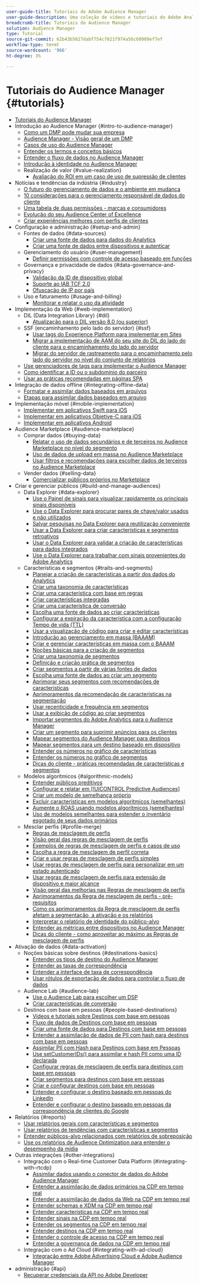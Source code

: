 ```yaml
---
user-guide-title: Tutoriais do Adobe Audience Manager
user-guide-description: Uma coleção de vídeos e tutoriais do Adobe Analytics.
breadcrumb-title: Tutoriais do Audience Manager
solution: Audience Manager
type: Tutorial
source-git-commit: 62b43b5627dabf754cf821f974a56c60989ef7ef
workflow-type: tm+mt
source-wordcount: '966'
ht-degree: 3%

---
```



# Tutoriais do Audience Manager {#tutorials}

+ [Tutoriais do Audience Manager](overview.md)
+ Introdução ao Audience Manager {#intro-to-audience-manager}
   + [Como um DMP pode mudar sua empresa](intro-to-audience-manager/how-a-dmp-can-change-your-business.md)
   + [Audience Manager - Visão geral de um DMP](intro-to-audience-manager/audience-manager-overview-of-a-dmp.md)
   + [Casos de uso do Audience Manager](intro-to-audience-manager/audience-manager-use-cases.md)
   + [Entender os termos e conceitos básicos](intro-to-audience-manager/understanding-basic-terms-and-concepts-in-audience-manager.md)
   + [Entender o fluxo de dados no Audience Manager](intro-to-audience-manager/understanding-the-data-flow-in-audience-manager.md)
   + [Introdução à identidade no Audience Manager](intro-to-audience-manager/introduction-to-identity-in-audience-manager.md)
   + Realização de valor {#value-realization}
      + [Avaliação do ROI em um caso de uso de supressão de clientes](intro-to-audience-manager/value-realization/measuring-roi-in-a-customer-suppression-use-case.md)
+ Notícias e tendências da indústria {#industry}
   + [O futuro do gerenciamento de dados e o ambiente em mudança](https://experienceleague.adobe.com/docs/platform-learn/tutorials/industry/the-future-of-data-management-and-the-changing-environment.html)
   + [10 considerações para o gerenciamento responsável de dados do cliente](https://experienceleague.adobe.com/docs/platform-learn/tutorials/privacy/ten-considerations-for-responsible-customer-data-management.html)
   + [Uma tabela de duas permissões - marcas e consumidores](https://experienceleague.adobe.com/docs/platform-learn/tutorials/industry/brands-vs-consumers.html)
   + [Evolução do seu Audience Center of Excellence](https://experienceleague.adobe.com/docs/platform-learn/tutorials/industry/evolving-your-audience-center-of-excellence.html)
   + [Criar experiências melhores com perfis de clientes](https://experienceleague.adobe.com/docs/platform-learn/tutorials/industry/building-better-experiences-with-customer-profiles.html)
+ Configuração e administração {#setup-and-admin}
   + Fontes de dados {#data-sources}
      + [Criar uma fonte de dados para dados do Analytics](setup-and-admin/data-sources/create-a-data-source-for-analytics-data.md)
      + [Criar uma fonte de dados entre dispositivos e autenticar](setup-and-admin/data-sources/creating-a-cross-device-data-source-and-authenticating.md)
   + Gerenciamento do usuário {#user-management}
      + [Definir permissões com controle de acesso baseado em funções](setup-and-admin/user-management/setting-permissions-with-role-based-access-control.md)
   + Governança e privacidade de dados {#data-governance-and-privacy}
      + [Validação da ID de dispositivo global](setup-and-admin/data-governance-and-privacy/global-device-id-validation.md)
      + [Suporte ao IAB TCF 2.0](setup-and-admin/data-governance-and-privacy/iab-tcf-support.md)
      + [Ofuscação de IP por país](setup-and-admin/data-governance-and-privacy/ip-obfuscation-by-country.md)
   + Uso e faturamento {#usage-and-billing}
      + [Monitorar e relatar o uso da atividade](setup-and-admin/usage-and-billing/monitoring-and-reporting-on-activity-usage.md)
+ Implementação da Web {#web-implementation}
   + DIL (Data Integration Library) {#dil}
      + [Atualização para o DIL versão 8.0 (ou superior)](web-implementation/dil/updating-to-dil-version-8-0-or-greater.md)
   + SSF (encaminhamento pelo lado do servidor) {#ssf}
      + [Usar tags do Experience Platform para implementar em Sites](https://experienceleague.adobe.com/docs/launch-learn/implementing-in-websites-with-launch/index.html?lang=en)
      + [Migrar a implementação de AAM do seu site do DIL do lado do cliente para o encaminhamento do lado do servidor](web-implementation/ssf/migrating-your-site-implementation-from-client-side-dil-to-server-side-forwarding.md)
      + [Migrar do servidor de rastreamento para o encaminhamento pelo lado do servidor no nível do conjunto de relatórios](web-implementation/ssf/migrating-from-tracking-server-to-report-suite-level-server-side-forwarding.md)
   + [Use gerenciadores de tags para implementar o Audience Manager](web-implementation/using-tag-managers-to-implement-audience-manager.md)
   + [Como identificar a ID ou o subdomínio do parceiro](web-implementation/how-to-identify-your-partner-id-or-subdomain.md)
   + [Usar as práticas recomendadas em páginas SPA](web-implementation/using-best-practices-on-spa-pages-when-sending-data-to-aam.md)
+ Integração de dados offline {#integrating-offline-data}
   + [Formatar e assimilar dados baseados em arquivos](integrating-offline-data/formatting-and-ingesting-file-based-data.md)
   + [Etapas para assimilar dados baseados em arquivo](integrating-offline-data/steps-for-ingesting-file-based-data.md)
+ Implementação móvel {#mobile-implementation}
   + [Implementar em aplicativos Swift para iOS](https://experienceleague.adobe.com/docs/launch-learn/implementing-in-mobile-ios-swift-apps-with-launch/index.html?lang=en)
   + [Implementar em aplicativos Objetive-C para iOS](https://experienceleague.adobe.com/docs/launch-learn/implementing-in-mobile-ios-objective-c-apps-with-launch/index.html?lang=en)
   + [Implementar em aplicativos Android](https://experienceleague.adobe.com/docs/launch-learn/implementing-in-mobile-android-apps-with-launch/index.html?lang=en)
+ Audience Marketplace {#audience-marketplace}
   + Comprar dados {#buying-data}
      + [Relatar o uso de dados secundários e de terceiros no Audience Marketplace no nível do segmento](audience-marketplace/buying-data/reporting-2nd-and-3rd-party-data-usage-in-the-audience-marketplace-at-the-segment-level.md)
      + [Uso de dados de upload em massa no Audience Marketplace](audience-marketplace/buying-data/bulk-uploading-data-usage-into-the-audience-marketplace.md)
      + [Usar filtros e recomendações para escolher dados de terceiros no Audience Marketplace](audience-marketplace/buying-data/using-filters-and-recommendations-to-choose-3rd-party-data-in-audience-marketplace.md)
   + Vender dados {#selling-data}
      + [Comercializar públicos próprios no Marketplace](audience-marketplace/selling-data/commercialize-owned-audiences-on-marketplace.md)
+ Criar e gerenciar públicos {#build-and-manage-audiences}
   + Data Explorer {#data-explorer}
      + [Use o Painel de sinais para visualizar rapidamente os principais sinais disponíveis](build-and-manage-audiences/data-explorer/using-the-signals-dashboard-to-quickly-view-top-available-signals.md)
      + [Use o Data Explorer para procurar pares de chave/valor usados e não utilizados](build-and-manage-audiences/data-explorer/using-data-explorer-to-search-for-used-and-unused-key-value-pairs.md)
      + [Salvar pesquisas no Data Explorer para reutilização conveniente](build-and-manage-audiences/data-explorer/saving-searches-in-data-explorer-for-convenience-in-re-use.md)
      + [Usar a Data Explorer para criar características e segmentos retroativos](build-and-manage-audiences/data-explorer/using-data-explorer-to-create-retroactive-traits-and-segments.md)
      + [Usar o Data Explorer para validar a criação de características para dados integrados](build-and-manage-audiences/data-explorer/using-data-explorer-to-validate-trait-creation-for-your-onboarded-data.md)
      + [Use o Data Explorer para trabalhar com sinais provenientes do Adobe Analytics](build-and-manage-audiences/data-explorer/using-data-explorer-to-work-with-signals-coming-from-adobe-analytics.md)
   + Características e segmentos {#traits-and-segments}
      + [Planejar a criação de características a partir dos dados do Analytics](build-and-manage-audiences/traits-and-segments/planning-trait-creation-from-analytics-data.md)
      + [Criar uma taxonomia de características](build-and-manage-audiences/traits-and-segments/creating-a-trait-taxonomy.md)
      + [Criar uma característica com base em regras](build-and-manage-audiences/traits-and-segments/creating-rule-based-traits.md)
      + [Criar características integradas](build-and-manage-audiences/traits-and-segments/creating-onboarded-traits.md)
      + [Criar uma característica de conversão](build-and-manage-audiences/traits-and-segments/creating-conversion-traits.md)
      + [Escolha uma fonte de dados ao criar características](build-and-manage-audiences/traits-and-segments/choosing-a-data-source-when-creating-traits.md)
      + [Configurar a expiração da característica com a configuração Tempo de vida (TTL)](build-and-manage-audiences/traits-and-segments/configuring-trait-expiration-with-the-time-to-live-ttl-setting.md)
      + [Usar a visualização de código para criar e editar características](build-and-manage-audiences/traits-and-segments/using-code-view-to-create-and-edit-traits.md)
      + [Introdução ao gerenciamento em massa (BAAAM)](build-and-manage-audiences/traits-and-segments/introduction-to-bulk-management-baaam.md)
      + [Criar e gerenciar características em massa com o BAAAM](build-and-manage-audiences/traits-and-segments/creating-and-managing-traits-in-bulk-with-baaam.md)
      + [Noções básicas para a criação de segmentos](build-and-manage-audiences/traits-and-segments/the-basics-of-creating-segments.md)
      + [Criar uma taxonomia de segmentos](build-and-manage-audiences/traits-and-segments/creating-a-segment-taxonomy.md)
      + [Definição e criação prática de segmentos](build-and-manage-audiences/traits-and-segments/practical-segment-definition-and-creation.md)
      + [Criar segmentos a partir de várias fontes de dados](build-and-manage-audiences/traits-and-segments/creating-segments-from-multiple-data-sources.md)
      + [Escolha uma fonte de dados ao criar um segmento](build-and-manage-audiences/traits-and-segments/choosing-a-data-source-when-creating-a-segment.md)
      + [Aprimorar seus segmentos com recomendações de características](build-and-manage-audiences/traits-and-segments/enhancing-your-segments-with-trait-recommendations.md)
      + [Aprimoramentos da recomendação de características na segmentação](build-and-manage-audiences/traits-and-segments/trait-recommendation-enhancements-in-the-segment-builder.md)
      + [Usar recenticidade e frequência em segmentos](build-and-manage-audiences/traits-and-segments/using-recency-and-frequency-in-segments.md)
      + [Usar a exibição de código ao criar segmentos](build-and-manage-audiences/traits-and-segments/using-code-view-when-building-segments.md)
      + [Importar segmentos do Adobe Analytics para o Audience Manager](build-and-manage-audiences/traits-and-segments/import-aa-segments-into-aam.md)
      + [Criar um segmento para suprimir anúncios para os clientes](build-and-manage-audiences/traits-and-segments/building-a-segment-to-suppress-ads-to-customers.md)
      + [Mapear segmentos do Audience Manager para destinos](build-and-manage-audiences/traits-and-segments/mapping-audience-manager-segments-to-destinations.md)
      + [Mapear segmentos para um destino baseado em dispositivo](build-and-manage-audiences/traits-and-segments/mapping-segments-to-a-device-based-destination.md)
      + [Entender os números no gráfico de características](build-and-manage-audiences/traits-and-segments/understanding-numbers-in-the-trait-graph.md)
      + [Entender os números no gráfico de segmentos](build-and-manage-audiences/traits-and-segments/understanding-numbers-in-the-segment-graph.md)
      + [Dicas do cliente - práticas recomendadas de características e segmentos](build-and-manage-audiences/traits-and-segments/customer-tips-traits-and-segments-best-practices.md)
   + Modelos algorítmicos {#algorithmic-models}
      + [Entender públicos preditivos](build-and-manage-audiences/algorithmic-models/understanding-predictive-audiences.md)
      + [Configurar e relatar em [!UICONTROL Predictive Audiences]](build-and-manage-audiences/algorithmic-models/configure-and-report-on-predictive-audiences.md)
      + [Criar um modelo de semelhança próprio](build-and-manage-audiences/algorithmic-models/creating-a-first-party-look-alike-model.md)
      + [Excluir características em modelos algorítmicos (semelhantes)](build-and-manage-audiences/algorithmic-models/excluding-traits-in-algorithmic-look-alike-models.md)
      + [Aumente o ROAS usando modelos algorítmicos (semelhantes)](build-and-manage-audiences/algorithmic-models/increase-roas-by-using-algorithmic-look-alike-models.md)
      + [Uso de modelos semelhantes para estender o inventário esgotado de seus dados primários](build-and-manage-audiences/algorithmic-models/using-look-alike-models-to-extend-sold-out-inventory-from-your-1st-party-data.md)
   + Mesclar perfis {#profile-merge}
      + [Regras de mesclagem de perfis](build-and-manage-audiences/profile-merge/profile-merge.md)
      + [Visão geral das regras de mesclagem de perfis](build-and-manage-audiences/profile-merge/overview-of-profile-merge-rules.md)
      + [Exemplos de regras de mesclagem de perfis e casos de uso](build-and-manage-audiences/profile-merge/profile-merge-rule-examples-and-use-cases.md)
      + [Escolha a regra de mesclagem de perfil correta](build-and-manage-audiences/profile-merge/choosing-the-right-profile-merge-rule.md)
      + [Criar e usar regras de mesclagem de perfis simples](build-and-manage-audiences/profile-merge/creating-and-using-simple-profile-merge-rules.md)
      + [Usar regras de mesclagem de perfis para personalizar em um estado autenticado](build-and-manage-audiences/profile-merge/using-profile-merge-rules-to-personalize-in-an-authenticated-state.md)
      + [Usar regras de mesclagem de perfis para extensão de dispositivo e maior alcance](build-and-manage-audiences/profile-merge/using-profile-merge-rules-for-device-extension-and-increased-reach.md)
      + [Visão geral das melhorias nas Regras de mesclagem de perfis](build-and-manage-audiences/profile-merge/overview-of-profile-merge-rule-enhancements.md)
      + [Aprimoramentos da Regra de mesclagem de perfis - pré-requisitos](build-and-manage-audiences/profile-merge/profile-merge-rule-enhancements-pre-requisites.md)
      + [Como os aprimoramentos da Regra de mesclagem de perfis afetam a segmentação, a ativação e os relatórios](build-and-manage-audiences/profile-merge/how-profile-merge-rule-enhancements-impact-segmentation-activation-and-reporting.md)
      + [Interpretar o relatório de identidade do público-alvo](build-and-manage-audiences/profile-merge/interpret-audience-identity-reporting.md)
      + [Entender as métricas entre dispositivos no Audience Manager](build-and-manage-audiences/profile-merge/understanding-cross-device-metrics-in-audience-manager.md)
      + [Dicas do cliente - como aproveitar ao máximo as Regras de mesclagem de perfis](build-and-manage-audiences/profile-merge/customer-tips-getting-the-most-out-of-profile-merge-rules.md)
+ Ativação de dados {#data-activation}
   + Noções básicas sobre destinos {#destinations-basics}
      + [Entender os tipos de destino do Audience Manager](data-activation/destinations-basics/understanding-audience-manager-destination-types.md)
      + [Entender as taxas de correspondência](data-activation/destinations-basics/understanding-match-rates.md)
      + [Entender a interface de taxa de correspondência](data-activation/destinations-basics/understanding-the-match-rate-interface-in-audience-manager.md)
      + [Usar rótulos de exportação de dados para controlar o fluxo de dados](data-activation/destinations-basics/using-data-export-labels-to-control-data-flow.md)
   + Audience Lab {#audience-lab}
      + [Use o Audience Lab para escolher um DSP](data-activation/audience-lab/using-audience-lab-to-choose-a-dsp.md)
      + [Criar características de conversão](https://experienceleague.adobe.com/docs/audience-manager-learn/tutorials/build-and-manage-audiences/traits-and-segments/creating-conversion-traits.html)
   + Destinos com base em pessoas {#people-based-destinations}
      + [Vídeos e tutoriais sobre Destinos com base em pessoas](data-activation/people-based-destinations/pbd.md)
      + [Fluxo de dados de Destinos com base em pessoas](data-activation/people-based-destinations/people-based-destinations-data-flow.md)
      + [Criar uma fonte de dados para Destinos com base em pessoas](data-activation/people-based-destinations/creating-a-data-source-for-people-based-destinations.md)
      + [Entender a assimilação de dados de PII com hash para destinos com base em pessoas](data-activation/people-based-destinations/understanding-hashed-pii-data-ingestion-for-people-based-destinations.md)
      + [Assimilar PII com Hash para Destinos com base em Pessoas](data-activation/people-based-destinations/ingesting-hashed-pii-for-people-based-destinations.md)
      + [Use setCustomerIDs() para assimilar e hash PII como uma ID declarada](data-activation/people-based-destinations/using-setcustomerids-to-ingest-and-hash-pii-as-a-declared-id.md)
      + [Configurar regras de mesclagem de perfis para destinos com base em pessoas](data-activation/people-based-destinations/configuring-profile-merge-rules-for-people-based-destinations.md)
      + [Criar segmentos para destinos com base em pessoas](data-activation/people-based-destinations/creating-segments-for-people-based-destinations.md)
      + [Criar e configurar destinos com base em pessoas](data-activation/people-based-destinations/create-and-configure-people-based-destinations.md)
      + [Entender e configurar o destino baseado em pessoas do LinkedIn](data-activation/people-based-destinations/understanding-and-configuring-the-linkedin-pbd.md)
      + [Entender e configurar o destino baseado em pessoas da correspondência de clientes do Google](data-activation/people-based-destinations/understanding-and-configuring-the-google-customer-match-pbd.md)
+ Relatórios {#reports}
   + [Usar relatórios gerais com características e segmentos](reports/using-general-reports-with-traits-and-segments.md)
   + [Usar relatórios de tendências com características e segmentos](reports/using-trended-reports-with-traits-and-segments.md)
   + [Entender públicos-alvo relacionados com relatórios de sobreposição](reports/understand-related-audiences-with-overlap-reports.md)
   + [Use os relatórios de Audience Optimization para entender o desempenho da mídia](reports/using-audience-optimization-reports-to-understand-media-performance.md)
+ Outras integrações {#other-integrations}
   + Integração com o Real-time Customer Data Platform {#integrating-with-rtcdp}
      + [Assimilar dados usando o conector de dados do Adobe Audience Manager](https://experienceleague.adobe.com/docs/platform-learn/tutorials/sources/ingest-data-from-aam.html?lang=en#sources)
      + [Entender a assimilação de dados primários na CDP em tempo real](other-integrations/integrating-with-rtcdp/rtcdp-1pd-ingestion-for-aam-users.md)
      + [Entender a assimilação de dados da Web na CDP em tempo real](other-integrations/integrating-with-rtcdp/rtcdp-web-ingestion-for-aam-users.md)
      + [Entender schemas e XDM na CDP em tempo real](other-integrations/integrating-with-rtcdp/rtcdp-schemas-xdm-for-aam-users.md)
      + [Entender características na CDP em tempo real](other-integrations/integrating-with-rtcdp/rtcdp-traits-for-aam-users.md)
      + [Entender sinais na CDP em tempo real](other-integrations/integrating-with-rtcdp/rtcdp-signals-for-aam-users.md)
      + [Entender os segmentos na CDP em tempo real](other-integrations/integrating-with-rtcdp/rtcdp-segments-for-aam-users.md)
      + [Entender destinos na CDP em tempo real](other-integrations/integrating-with-rtcdp/rtcdp-destinations-for-aam-users.md)
      + [Entender o controle de acesso na CDP em tempo real](other-integrations/integrating-with-rtcdp/rtcdp-access-control-for-aam-users.md)
      + [Entender a governança de dados na CDP em tempo real](other-integrations/integrating-with-rtcdp/rtcdp-data-gov-for-aam-users.md)
   + Integração com o Ad Cloud {#integrating-with-ad-cloud}
      + [Integração entre Adobe Advertising Cloud e Adobe Audience Manager](other-integrations/integrating-with-ad-cloud/advertising-cloud-and-audience-manager-integration.md)
+ administração {#api}
   + [Recuperar credenciais da API no Adobe Developer](api/retrieve-api-credentials-in-adobe-io.md)
